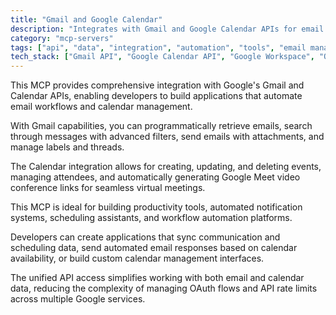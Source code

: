 ```yaml
---
title: "Gmail and Google Calendar"
description: "Integrates with Gmail and Google Calendar APIs for email management, search, sending with attachments, and calendar event handling with video conferencing."
category: "mcp-servers"
tags: ["api", "data", "integration", "automation", "tools", "email management", "calendar management", "video conferencing"]
tech_stack: ["Gmail API", "Google Calendar API", "Google Workspace", "OAuth 2.0", "REST APIs", "Google Meet"]
---
```


This MCP provides comprehensive integration with Google's Gmail and Calendar APIs, enabling developers to build applications that automate email workflows and calendar management.

With Gmail capabilities, you can programmatically retrieve emails, search through messages with advanced filters, send emails with attachments, and manage labels and threads. 

The Calendar integration allows for creating, updating, and deleting events, managing attendees, and automatically generating Google Meet video conference links for seamless virtual meetings.

This MCP is ideal for building productivity tools, automated notification systems, scheduling assistants, and workflow automation platforms. 

Developers can create applications that sync communication and scheduling data, send automated email responses based on calendar availability, or build custom calendar management interfaces. 

The unified API access simplifies working with both email and calendar data, reducing the complexity of managing OAuth flows and API rate limits across multiple Google services.